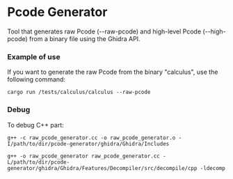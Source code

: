 # Pcode Generator
Tool that generates raw Pcode (--raw-pcode) and high-level Pcode (--high-pcode) from a binary file using the Ghidra API.

### Example of use
If you want to generate the raw Pcode from the binary "calculus", use the following command:
```
cargo run /tests/calculus/calculus --raw-pcode
```  
### Debug
To debug C++ part:
```
g++ -c raw_pcode_generator.cc -o raw_pcode_generator.o -I/path/to/dir/pcode-generator/ghidra/Ghidra/Includes
```
```
g++ -o raw_pcode_generator raw_pcode_generator.cc -L/path/to/dir/pcode-generator/ghidra/Ghidra/Features/Decompiler/src/decompile/cpp -ldecomp
```
